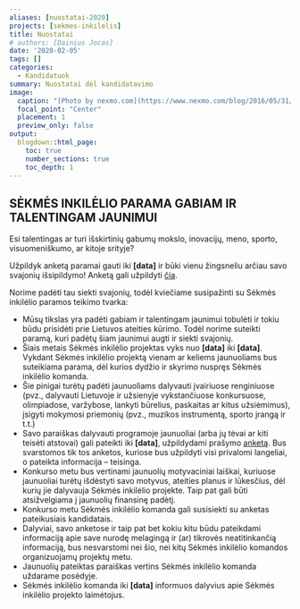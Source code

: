 ```yaml
---
aliases: [nuostatai-2020]
projects: [sekmes-inkilelis]
title: Nuostatai
# authors: [Dainius Jocas]
date: '2020-02-05'
tags: []
categories:
  - Kandidatuok
summary: Nuostatai dėl kandidatavimo
image:
  caption: "[Photo by nexmo.com](https://www.nexmo.com/blog/2016/05/31/building-sms-google-sheets-application-aws-lambda-dr)"
  focal_point: "Center"
  placement: 1
  preview_only: false
output:
  blogdown::html_page:
    toc: true
    number_sections: true
    toc_depth: 1
---
```


## SĖKMĖS INKILĖLIO PARAMA GABIAM IR TALENTINGAM JAUNIMUI

Esi talentingas ar turi išskirtinių gabumų mokslo, inovacijų, meno, sporto, visuomeniškumo, ar kitoje srityje?

Užpildyk anketą paramai gauti iki **[data]** ir būki vienu žingsneliu arčiau savo svajonių išsipildymo! Anketą gali užpildyti [čia](kandidatuok/paraiska/).

Norime padėti tau siekti svajonių, todėl kviečiame susipažinti su Sėkmės inkilėlio paramos teikimo tvarka: 
    
- Mūsų tikslas yra padėti gabiam ir talentingam jaunimui tobulėti ir tokiu būdu prisidėti prie Lietuvos ateities kūrimo. Todėl norime suteikti paramą, kuri padėtų šiam jaunimui augti  ir siekti svajonių. 
-  Šiais metais Sėkmės inkilėlio projektas vyks nuo **[data]** iki **[data]**. Vykdant Sėkmės inkilėlio projektą vienam ar keliems jaunuoliams bus suteikiama parama, dėl kurios dydžio ir skyrimo nuspręs Sėkmės inkilėlio komanda.
- Šie pinigai turėtų padėti jaunuoliams dalyvauti įvairiuose renginiuose (pvz., dalyvauti Lietuvoje ir užsienyje vykstančiuose konkursuose, olimpiadose, varžybose, lankyti būrelius, paskaitas ar kitus užsiėmimus), įsigyti mokymosi priemonių (pvz., muzikos instrumentą, sporto įrangą ir t.t.)
- Savo paraiškas dalyvauti programoje jaunuoliai (arba jų tėvai ar kiti teisėti atstovai) gali pateikti iki **[data]**, užpildydami prašymo [anketą](kandidatuok/paraiska/). Bus svarstomos tik tos anketos, kuriose bus užpildyti visi privalomi langeliai, o pateikta informacija – teisinga.
- Konkurso metu bus vertinami jaunuolių motyvaciniai laiškai, kuriuose jaunuoliai turėtų išdėstyti savo motyvus, ateities planus ir lūkesčius, dėl kurių jie dalyvauja Sėkmės inkilėlio projekte. Taip pat gali būti atsižvelgiama į jaunuolių finansinę padėtį.
- Konkurso metu Sėkmės inkilėlio komanda gali susisiekti su anketas pateikusiais kandidatais.
- Dalyviai, savo anketose ir taip pat bet kokiu kitu būdu pateikdami informaciją apie save nurodę melagingą ir (ar) tikrovės neatitinkančią informaciją, bus nesvarstomi nei šio, nei kitų Sėkmės inkilėlio komandos organizuojamų projektų metu.
- Jaunuolių pateiktas paraiškas vertins Sėkmės inkilėlio komanda uždarame posėdyje.
- Sėkmės inkilėlio komanda iki **[data]** informuos dalyvius apie Sėkmės inkilėlio projekto laimėtojus.
